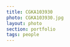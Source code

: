 ```yaml
--- 
title: CGKA103930 
photo: CGKA103930.jpg 
layout: photo 
section: portfolio 
tags: people 
---  
```

  
